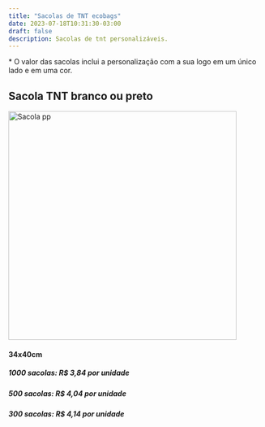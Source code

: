 ```yaml
---
title: "Sacolas de TNT ecobags"
date: 2023-07-18T10:31:30-03:00
draft: false
description: Sacolas de tnt personalizáveis.
---
```


<p>* O valor das sacolas inclui a personalização com a sua logo em um único lado e em uma cor.</p>


## Sacola TNT branco ou preto

<img src="/img/products/sacola-tnt1.jpeg" alt="Sacola pp" title="Sacola pp" style="width: 450px; height: auto;">

#### 34x40cm

##### 1000 sacolas: R$ 3,84 por unidade
##### 500 sacolas: R$ 4,04 por unidade
##### 300 sacolas: R$ 4,14 por unidade

